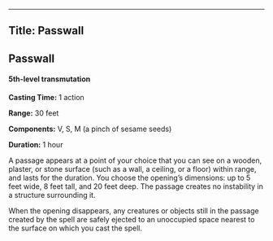 -------------------------
Title: Passwall
-------------------------

## Passwall

#### 5th-level transmutation


**Casting Time:** 1 action

**Range:** 30 feet

**Components:** V, S, M (a pinch of sesame seeds)

**Duration:** 1 hour


A passage appears at a point of your choice that you can see on a
wooden, plaster, or stone surface (such as a wall, a ceiling, or a
floor) within range, and lasts for the duration. You choose the
opening’s dimensions: up to 5 feet wide, 8 feet tall, and 20 feet deep.
The passage creates no instability in a structure surrounding it.

When the opening disappears, any creatures or
objects still in the passage created by the spell are safely ejected to
an unoccupied space nearest to the surface on which you cast the spell.


